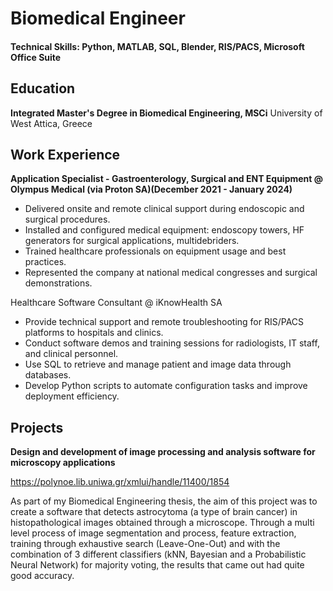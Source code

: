 # Biomedical Engineer

#### Technical Skills: Python, MATLAB, SQL, Blender, RIS/PACS, Microsoft Office Suite 

## Education
**Integrated Master's Degree in Biomedical Engineering, MSCi**
University of West Attica, Greece

## Work Experience
**Application Specialist - Gastroenterology, Surgical and ENT Equipment @ Olympus Medical (via Proton SA)(December 2021 - January 2024)**
- Delivered onsite and remote clinical support during endoscopic and surgical
procedures.
- Installed and configured medical equipment: endoscopy towers, HF generators for
surgical applications, multidebriders.
- Trained healthcare professionals on equipment usage and best practices.
- Represented the company at national medical congresses and surgical
demonstrations.

Healthcare Software Consultant @ iKnowHealth SA
- Provide technical support and remote troubleshooting for RIS/PACS platforms to
hospitals and clinics.
- Conduct software demos and training sessions for radiologists, IT staff, and clinical
personnel.
- Use SQL to retrieve and manage patient and image data through databases.
- Develop Python scripts to automate configuration tasks and improve deployment
efficiency.

## Projects
**Design and development of image processing and analysis software for microscopy applications**

https://polynoe.lib.uniwa.gr/xmlui/handle/11400/1854

As part of my Biomedical Engineering thesis, the aim of this project was to create a software that detects astrocytoma (a type of brain cancer) in histopathological images obtained through a microscope. Through a multi level process of image segmentation and process, feature extraction, training through exhaustive search (Leave-One-Out) and with the combination of 3 different classifiers (kNN, Bayesian and a Probabilistic Neural Network) for majority voting, the results that came out had quite good accuracy. 






